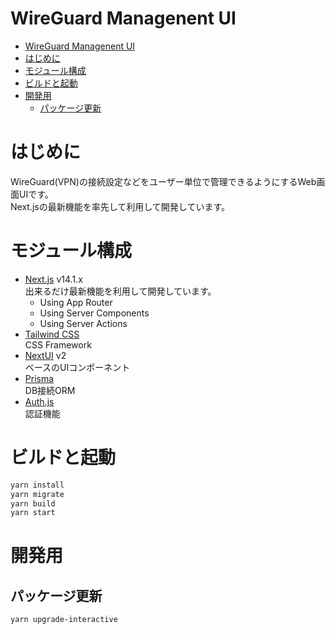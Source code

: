 # WireGuard Managenent UI

- [WireGuard Managenent UI](#wireguard-managenent-ui)
- [はじめに](#はじめに)
- [モジュール構成](#モジュール構成)
- [ビルドと起動](#ビルドと起動)
- [開発用](#開発用)
  - [パッケージ更新](#パッケージ更新)

# はじめに

WireGuard(VPN)の接続設定などをユーザー単位で管理できるようにするWeb画面UIです。\
Next.jsの最新機能を率先して利用して開発しています。

# モジュール構成

- [Next.js](https://nextjs.org/) v14.1.x \
  出来るだけ最新機能を利用して開発しています。
  - Using App Router
  - Using Server Components
  - Using Server Actions
- [Tailwind CSS](https://tailwindcss.com/) \
  CSS Framework
- [NextUI](https://nextui.org/) v2 \
  ベースのUIコンポーネント
- [Prisma](https://www.prisma.io/) \
  DB接続ORM
- [Auth.js](https://authjs.dev/) \
  認証機能

# ビルドと起動

```sh
yarn install
yarn migrate
yarn build
yarn start
```

# 開発用

## パッケージ更新

```sh
yarn upgrade-interactive
```

